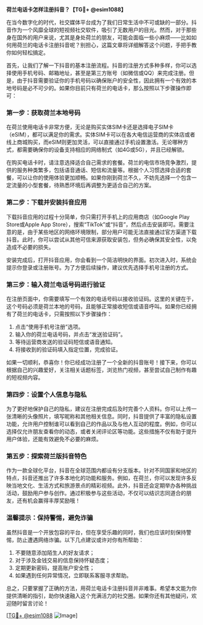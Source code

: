 **荷兰电话卡怎样注册抖音？【TG💪+ @esim1088】**

在当今数字化的时代，社交媒体平台成为了我们日常生活中不可或缺的一部分。抖音作为一个风靡全球的短视频社交软件，吸引了无数用户的目光。然而，对于那些身在国外的用户来说，尤其是身处荷兰的朋友，可能会面临一些小麻烦——比如如何用荷兰的电话卡注册抖音呢？别担心，这篇文章将详细解答这个问题，手把手教你如何轻松搞定。

首先，让我们了解一下抖音的基本注册流程。抖音的注册方式多种多样，你可以选择使用手机号码、邮箱地址，甚至是第三方账号（如微信或QQ）来完成注册。但是，由于抖音需要验证你的手机号码以确保账户的安全性，因此拥有一个有效的本地号码是必不可少的。如果你目前只有荷兰的电话卡，那么按照以下步骤操作即可：

### 第一步：获取荷兰本地号码

在荷兰使用电话卡非常方便，无论是购买实体SIM卡还是选择电子SIM卡（eSIM），都可以满足你的需求。实体SIM卡可以在各大电信运营商的实体店或者线上商城购买，而eSIM则更加灵活，可以直接通过手机设置激活。无论哪种方式，都需要确保你的设备支持相应的网络制式（如4G或5G），并且已经解锁。

在购买电话卡时，请注意选择适合自己需求的套餐。荷兰的电信市场竞争激烈，提供的服务种类繁多，包括语音通话、短信和流量等。根据个人习惯选择合适的套餐，可以让你的使用体验更加顺畅。如果你刚到荷兰不久，不妨先选择一个包含一定流量的小型套餐，待熟悉环境后再调整为更适合自己的方案。

### 第二步：下载并安装抖音应用

下载抖音应用的过程十分简单，你只需打开手机上的应用商店（如Google Play Store或Apple App Store），搜索“TikTok”或“抖音”，然后点击安装即可。需要注意的是，由于某些地区的网络环境限制，部分用户可能无法直接通过官方渠道下载抖音。此时，你可以尝试从其他可信来源获取安装包，但务必确保其安全性，以免造成不必要的损失。

安装完成后，打开抖音应用，你会看到一个简洁明快的界面。初次进入时，系统会提示你登录或注册账号。为了方便后续操作，建议优先选择手机号注册的方式。

### 第三步：输入荷兰电话号码进行验证

在注册页面中，你需要填写一个有效的电话号码以接收验证码。这里的关键在于，这个号码必须是荷兰本地的号码，且能够正常接收短信或语音呼叫。如果你已经拥有了荷兰的电话卡，只需按照以下步骤操作：

1. 点击“使用手机号注册”选项。
2. 输入你的荷兰电话号码，并点击“发送验证码”。
3. 等待运营商发送的验证码短信或语音通知。
4. 将接收到的验证码填入指定位置，完成验证。

如果一切顺利，恭喜你！你已经成功注册了一个全新的抖音账号！接下来，你可以根据自己的兴趣爱好，关注相关话题标签，浏览热门视频，甚至尝试自己制作有趣的短视频内容。

### 第四步：设置个人信息与隐私

为了更好地保护自己的隐私，建议在注册完成后及时完善个人资料。你可以上传一张清晰的头像照片，填写昵称和其他相关信息。同时，抖音提供了丰富的隐私设置功能，允许用户控制谁可以看到自己的作品以及与他人互动的程度。例如，你可以选择仅允许朋友查看你的动态，或者关闭评论区等功能。这些措施不仅有助于提升用户体验，还能有效避免不必要的麻烦。

### 第五步：探索荷兰版抖音特色

作为一款全球化平台，抖音在全球范围内都设有分支版本。针对不同国家和地区的特点，抖音还推出了许多本地化的功能和服务。例如，在荷兰，你可以发现许多反映当地文化、生活方式和旅游景点的精彩视频。此外，抖音还会定期举办各种挑战活动，鼓励用户参与创作。通过积极参与这些活动，不仅可以结识志同道合的朋友，还有机会赢得丰厚奖励哦！

### 温馨提示：保持警惕，避免诈骗

虽然抖音是一个开放包容的平台，但在享受乐趣的同时，我们也应该时刻保持警惕，防止遭遇网络诈骗。以下几点建议或许对你有所帮助：

1. 不要随意添加陌生人的好友请求；
2. 对于涉及金钱交易的信息保持怀疑态度；
3. 定期更新密码，提高账户安全性；
4. 如果遇到任何异常情况，立即联系客服寻求帮助。

总之，只要掌握了正确的方法，用荷兰电话卡注册抖音并非难事。希望本文能为你提供清晰的指引，助你快速融入这个充满活力的社交圈。如果你还有其他疑问，欢迎随时留言讨论！

[[TG💪+ @esim1088](https://t.me/s/esim1088) ![Image](https://i.postimg.cc/4NQfJmqS/Snipaste-2025-05-13-00-14-12.png)]